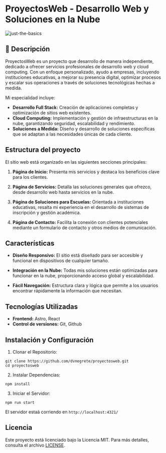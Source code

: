 # ProyectosWeb - Desarrollo Web y Soluciones en la Nube

![just-the-basics](https://github-personal-dvn.s3.us-east-2.amazonaws.com/proyectosweb/landing-page.png)

## 🚀 Descripción

ProyectosWeb es un proyecto que desarrollo de manera independiente, dedicado a ofrecer servicios profesionales de desarrollo web y cloud computing. Con un enfoque personalizado, ayudo a empresas, incluyendo instituciones educativas, a mejorar su presencia digital, optimizar procesos y escalar sus operaciones a través de soluciones tecnológicas hechas a medida.

Mi especialidad incluye:

- **Desarrollo Full Stack:** Creación de aplicaciones completas y optimización de sitios web existentes.
- **Cloud Computing:** Implementación y gestión de infraestructuras en la nube, garantizando seguridad, escalabilidad y rendimiento.
- **Soluciones a Medida:** Diseño y desarrollo de soluciones específicas que se adaptan a las necesidades únicas de cada cliente.

## Estructura del proyecto

El sitio web está organizado en las siguientes secciones principales:

1. **Página de Inicio:** Presenta mis servicios y destaca los beneficios clave para los clientes.

2. **Página de Servicios:** Detalla las soluciones generales que ofrezco, desde desarrollo web hasta servicios en la nube.

3. **Página de Soluciones para Escuelas:** Orientada a instituciones educativas, resalta mi experiencia en el desarrollo de sistemas de inscripción y gestión académica.
4. **Página de Contacto:** Facilita la conexión con clientes potenciales mediante un formulario de contacto y otros medios de comunicación.

## Características

- **Diseño Responsivo:** El sitio está diseñado para ser accesible y funcional en dispositivos de cualquier tamaño.

- **Integración en la Nube:** Todas mis soluciones están optimizadas para funcionar en la nube, proporcionando acceso global y escalabilidad.
- **Fácil Navegación:** Estructura clara y lógica que permite a los usuarios encontrar rápidamente la información que necesitan.

## Tecnologías Utilizadas
- **Frontend:** Astro, React
- **Control de versiones:** Git, Github

## Instalación y Configuración
1. Clonar el Repositorio:
```
git clone https://github.com/dvnegrete/proyectosweb.git
cd proyectosweb
```

2. Instalar Dependencias:

```
npm install
```

3. Iniciar el Servidor:


```
npm run start
```
El servidor estaá corriendo en  `http://localhost:4321/`


## Licencia

Este proyecto está licenciado bajo la Licencia MIT. Para más detalles, consulta el archivo [LICENSE](./LICENSE).

